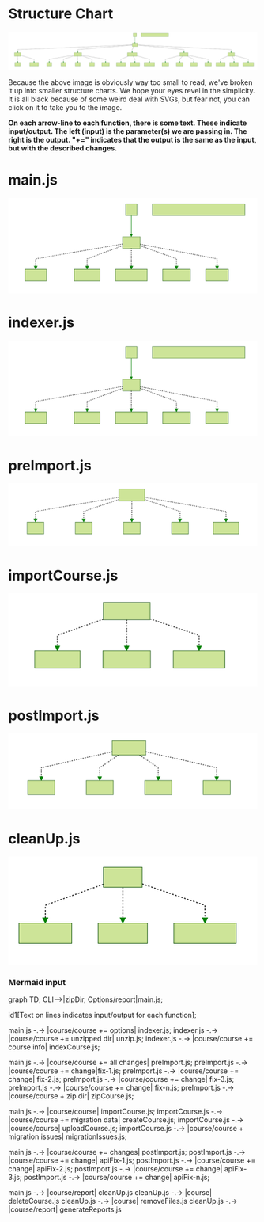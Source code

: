# Structure Chart

<img src="./structureCharts/mermaid-diagram-20170918154208.svg">

Because the above image is obviously way too small to read, we've broken it up into smaller structure charts. We hope your eyes revel in the simplicity. It is all black because of some weird deal with SVGs, but fear not, you can click on it to take you to the image.

**On each arrow-line to each function, there is some text. These indicate input/output. The left (input) is the parameter(s) we are passing in. The right is the output. "+=" indicates that the output is the same as the input, but with the described changes.**

# main.js
<img src="./structureCharts/main-sc.svg">

# indexer.js
<img src="./structureCharts/main-sc.svg">

# preImport.js
<img src="./structureCharts/preImport-sc.svg">

# importCourse.js
<img src="./structureCharts/importCourse-sc.svg">

# postImport.js
<img src="./structureCharts/postImport-sc.svg">

# cleanUp.js
<img src="./structureCharts/cleanUp-sc.svg">


### Mermaid input
graph TD;
CLI-->|zipDir, Options/report|main.js;

id1[Text on lines indicates input/output for each function];

main.js -.-> |course/course += options| indexer.js;
indexer.js -.-> |course/course += unzipped dir| unzip.js;
indexer.js -.-> |course/course += course info| indexCourse.js;

main.js -.-> |course/course += all changes| preImport.js;
preImport.js -.-> |course/course += change|fix-1.js;
preImport.js -.-> |course/course += change| fix-2.js;
preImport.js -.-> |course/course += change| fix-3.js;
preImport.js -.-> |course/course += change| fix-n.js;
preImport.js -.-> |course/course + zip dir| zipCourse.js;

main.js -.-> |course/course| importCourse.js;
importCourse.js -.-> |course/course += migration data| createCourse.js;
importCourse.js -.-> |course/course| uploadCourse.js;
importCourse.js -.-> |course/course + migration issues| migrationIssues.js;

main.js -.-> |course/course += changes| postImport.js;
postImport.js -.-> |course/course += change| apiFix-1.js;
postImport.js -.-> |course/course += change| apiFix-2.js;
postImport.js -.-> |course/course += change| apiFix-3.js;
postImport.js -.-> |course/course += change| apiFix-n.js;

main.js -.-> |course/report| cleanUp.js
cleanUp.js -.-> |course| deleteCourse.js
cleanUp.js -.-> |course| removeFiles.js
cleanUp.js -.-> |course/report| generateReports.js

